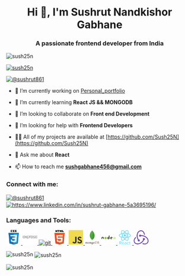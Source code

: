 <h1 align="center">Hi 👋, I'm Sushrut Nandkishor Gabhane</h1>
<h3 align="center">A passionate frontend developer from India</h3>

<p align="left"> <img src="https://komarev.com/ghpvc/?username=sush25n&label=Profile%20views&color=0e75b6&style=flat" alt="sush25n" /> </p>

<p align="left"> <a href="https://github.com/ryo-ma/github-profile-trophy"><img src="https://github-profile-trophy.vercel.app/?username=sush25n" alt="sush25n" /></a> </p>

<p align="left"> <a href="https://twitter.com/@sushrut861" target="blank"><img src="https://img.shields.io/twitter/follow/@sushrut861?logo=twitter&style=for-the-badge" alt="@sushrut861" /></a> </p>

- 🔭 I’m currently working on [Personal_portfolio](https://sushrut-gabhane.netlify.app/)

- 🌱 I’m currently learning **React JS && MONGODB**

- 👯 I’m looking to collaborate on **Front end Development**

- 🤝 I’m looking for help with **Frontend Developers**

- 👨‍💻 All of my projects are available at [https://github.com/Sush25N](https://github.com/Sush25N)

- 💬 Ask me about **React**

- 📫 How to reach me **sushgabhane456@gmail.com**

<h3 align="left">Connect with me:</h3>
<p align="left">
<a href="https://twitter.com/@sushrut861" target="blank"><img align="center" src="https://raw.githubusercontent.com/rahuldkjain/github-profile-readme-generator/master/src/images/icons/Social/twitter.svg" alt="@sushrut861" height="30" width="40" /></a>
<a href="https://linkedin.com/in/https://www.linkedin.com/in/sushrut-gabhane-5a3695196/" target="blank"><img align="center" src="https://raw.githubusercontent.com/rahuldkjain/github-profile-readme-generator/master/src/images/icons/Social/linked-in-alt.svg" alt="https://www.linkedin.com/in/sushrut-gabhane-5a3695196/" height="30" width="40" /></a>
</p>

<h3 align="left">Languages and Tools:</h3>
<p align="left"> <a href="https://www.w3schools.com/css/" target="_blank" rel="noreferrer"> <img src="https://raw.githubusercontent.com/devicons/devicon/master/icons/css3/css3-original-wordmark.svg" alt="css3" width="40" height="40"/> </a> <a href="https://expressjs.com" target="_blank" rel="noreferrer"> <img src="https://raw.githubusercontent.com/devicons/devicon/master/icons/express/express-original-wordmark.svg" alt="express" width="40" height="40"/> </a> <a href="https://git-scm.com/" target="_blank" rel="noreferrer"> <img src="https://www.vectorlogo.zone/logos/git-scm/git-scm-icon.svg" alt="git" width="40" height="40"/> </a> <a href="https://www.w3.org/html/" target="_blank" rel="noreferrer"> <img src="https://raw.githubusercontent.com/devicons/devicon/master/icons/html5/html5-original-wordmark.svg" alt="html5" width="40" height="40"/> </a> <a href="https://developer.mozilla.org/en-US/docs/Web/JavaScript" target="_blank" rel="noreferrer"> <img src="https://raw.githubusercontent.com/devicons/devicon/master/icons/javascript/javascript-original.svg" alt="javascript" width="40" height="40"/> </a> <a href="https://www.mongodb.com/" target="_blank" rel="noreferrer"> <img src="https://raw.githubusercontent.com/devicons/devicon/master/icons/mongodb/mongodb-original-wordmark.svg" alt="mongodb" width="40" height="40"/> </a> <a href="https://nodejs.org" target="_blank" rel="noreferrer"> <img src="https://raw.githubusercontent.com/devicons/devicon/master/icons/nodejs/nodejs-original-wordmark.svg" alt="nodejs" width="40" height="40"/> </a> <a href="https://reactjs.org/" target="_blank" rel="noreferrer"> <img src="https://raw.githubusercontent.com/devicons/devicon/master/icons/react/react-original-wordmark.svg" alt="react" width="40" height="40"/> </a> <a href="https://redux.js.org" target="_blank" rel="noreferrer"> <img src="https://raw.githubusercontent.com/devicons/devicon/master/icons/redux/redux-original.svg" alt="redux" width="40" height="40"/> </a> </p>

<p><img align="left" src="https://github-readme-stats.vercel.app/api/top-langs?username=sush25n&show_icons=true&locale=en&layout=compact" alt="sush25n" /></p>

<p>&nbsp;<img align="center" src="https://github-readme-stats.vercel.app/api?username=sush25n&show_icons=true&locale=en" alt="sush25n" /></p>

<p><img align="center" src="https://github-readme-streak-stats.herokuapp.com/?user=sush25n&" alt="sush25n" /></p>
